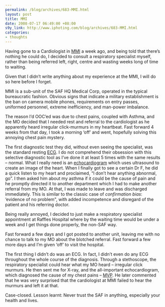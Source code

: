 ```yaml
--- 
permalink: /blog/archives/683-MMI.html
layout: post
title: MMI
date: 2008-07-17 06:49:00 +08:00
s9y_link: http://www.iphoting.com/blog/archives/683-MMI.html
categories: 
- thoughts
---
```

<p class="whiteline"><p>Having gone to a Cardiologist in <a onclick="_gaq.push(['_trackPageview', '/extlink/www.de-referer.com/?http://www.mindef.gov.sg/cyberpioneer/backissues_aug04_01.htm']);"  href="http://www.de-referer.com/?http://www.mindef.gov.sg/cyberpioneer/backissues_aug04_01.htm">MMI</a> a week ago, and being told that there&#8217;s nothing he could do, I decided to consult a respiratory specialist myself, rather than being referred left, right, centre and wasting weeks long of time to waiting.</p>
</p><p class="whiteline"><p>Given that I didn&#8217;t write anything about my experience at the MMI, I will do so here before I forget.</p>
</p><p class="whiteline"><p>MMI is a sub-unit of the SAF HQ Medical Corp, operated in the typical bureaucratic fashion. Obvious signs that indicate a military establishment is the ban on camera mobile phones, requirements on entry passes, uniformed personnel, extreme inefficiency, and man-power imbalance.</p>
</p><p class="whiteline"><p>The reason I&#8217;d OOC&#8217;ed was due to chest pains, coupled with Asthma, and the MO decided that I needed rest and referral to the cardiologist as he apparently heard irregular click-murmurs in my heartbeat. Fast forward 4 weeks from that day, I took a morning &#8216;off&#8217; and went, hopefully solving this annoying chest pain mystery.</p>
</p><p class="whiteline"><p>The first diagnostic test they did, without even seeing the specialist, was the standard resting <a onclick="_gaq.push(['_trackPageview', '/extlink/en.wikipedia.org/wiki/Electrocardiogram']);"  href="http://en.wikipedia.org/wiki/Electrocardiogram">ECG</a>. I do not comprehend their obsession with this selective diagnostic tool as I&#8217;ve done it at least 5 times with the same results – normal. What I really need is an <a onclick="_gaq.push(['_trackPageview', '/extlink/en.wikipedia.org/wiki/Echocardiogram']);"  href="http://en.wikipedia.org/wiki/Echocardiogram">echocardiogram</a> which uses ultrasound to create an image of the heart. When I finally got to see a certain Dr F, he did a quick listen to my heart and proclaimed, &#8220;I don&#8217;t hear anything abnormal, go&#8221;. I then asked him about my asthma if it could be the cause of pain and he promptly directed it to another department which I had to make another referral from my MO. At that, I was made to leave and was discharged immediately. This is similar to the classic case of <em>confirmation bias</em>: &#8216;evidence of no problem", with added incompetence and disregard of the patient and his referring doctor.</p>
</p><p class="whiteline"><p>Being really annoyed, I decided to just make a respiratory specialist appointment at Raffles Hospital where by the waiting time would be under a week and I get things done properly, the non-SAF way.</p>
</p><p class="whiteline"><p>Fast forward a few days and I got posted to another unit, leaving me with no chance to talk to my MO about the blotched referral. Fast forward a few more days and I&#8217;m given &#8216;off&#8217; to visit the hospital.</p>
</p><p class="whiteline"><p>The first thing I didn&#8217;t do was an ECG. In fact, I didn&#8217;t even do any ECG throughout the whole course of the diagnosis. Through a stethoscope, the respiratory specialist could hear what my MO heard – irregular click murmurs. He then sent me for X-ray, and the all-important echocardiogram, which diagnosed the cause of my chest pains – <a onclick="_gaq.push(['_trackPageview', '/extlink/en.wikipedia.org/wiki/Mitral_valve_prolapse']);"  href="http://en.wikipedia.org/wiki/Mitral_valve_prolapse">MVP</a>. He later commented that he was very surprised that the cardiologist at MMI failed to hear the murmurs and left it at that.</p>
</p><p class="break"><p>Case-closed. Lesson learnt: Never trust the SAF in anything, especially your health and lives.</p></p>
